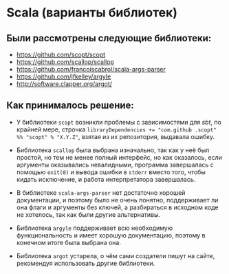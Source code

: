 # Scala (варианты библиотек)
## Были рассмотрены следующие библиотеки:
* https://github.com/scopt/scopt
* https://github.com/scallop/scallop
* https://github.com/francoiscabrol/scala-args-parser
* https://github.com/jfkelley/argyle
* http://software.clapper.org/argot/

## Как принималось решение:
* У библиотеки `scopt` возникли проблемы с зависимостями
 для _sbt_, по крайней мере, строчка `libraryDependencies += "com.github
 .scopt" %% "scopt" % "X.Y.Z"`, взятая из их репозитория, выдавала ошибку.
 
* Библиотека `scallop` была выбрана изначально, так как у неё был простой, но
 тем не менее полный интерфейс, но как оказалось, если аргументы оказывались 
 невалидными, программа завершалась с помощью `exit(0)` и вывода ошибки в 
 `stderr` вместо того, чтобы кидать исключение, и работа интерпретатора 
 завершалась.
 
 * В библиотеке `scala-args-parser` нет достаточно хорошей документации, и 
 поэтому было не очень понятно, поддерживает ли она флаги и аргументы без 
 ключей, а разбираться в исходном коде не хотелось, так как были другие 
 альтернативы.
 
 * Библиотека `argyle` поддерживает всю необходимую функциональность и имеет 
 хорошую документацию, поэтому в конечном итоге была выбрана она.
 
 * Библиотека `argot` устарела, о чём сами создатели пишут на сайте, 
 рекомендуя использовать другие библиотеки.

